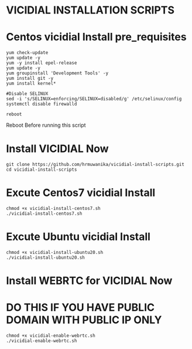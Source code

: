 # VICIDIAL INSTALLATION SCRIPTS
# Centos vicidial Install pre_requisites 

```
yum check-update
yum update -y
yum -y install epel-release
yum update -y
yum groupinstall 'Development Tools' -y
yum install git -y
yum install kernel*

#Disable SELINUX
sed -i 's/SELINUX=enforcing/SELINUX=disabled/g' /etc/selinux/config    
systemctl disable firewalld

reboot
````
  Reboot Before running this script

# Install VICIDIAL Now

```
git clone https://github.com/hrmuwanika/vicidial-install-scripts.git
cd vicidial-install-scripts
```

# Excute Centos7 vicidial Install
```
chmod +x vicidial-install-centos7.sh
./vicidial-install-centos7.sh
```

# Excute Ubuntu vicidial Install
```
chmod +x vicidial-install-ubuntu20.sh
./vicidial-install-ubuntu20.sh
```

# Install WEBRTC for VICIDIAL Now
# DO THIS IF YOU HAVE PUBLIC DOMAIN WITH PUBLIC IP ONLY

```
chmod +x vicidial-enable-webrtc.sh
./vicidial-enable-webrtc.sh
```

